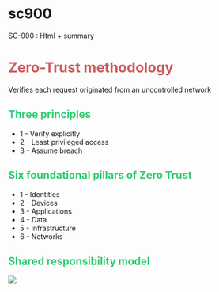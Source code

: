 # sc900
SC-900 : Html + summary

<div><h1 style="color:#CD5C5C">Zero-Trust methodology</h1>

Verifies each request originated from an uncontrolled network
</div>

<div><h2 style="color:#2ECC71">Three principles</h2>
<ul> 
<li>1 - Verify explicitly</li> 
<li>2 - Least privileged access</li> 
<li>3 - Assume breach</li> 
</ul>
</div>
<div><h2 style="color:#2ECC71">Six foundational pillars of Zero Trust</h2>

<ul> 
<li>1 - Identities</li> 
<li>2 - Devices</li> 
<li>3 - Applications</li>
<li>4 - Data</li>
<li>5 - Infrastructure</li>
<li>6 - Networks</li>
</ul>
</div>

<div><h2 style="color:#2ECC71">Shared responsibility model</h2>
<img src="C:\Users\Home\Downloads\sc900\responsibility.jpg" />
</div>

